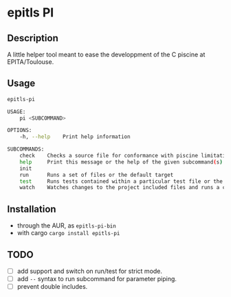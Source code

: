 # epitls PI

## Description

A little helper tool meant to ease the developpment of the C piscine at
EPITA/Toulouse.

## Usage

```sh
epitls-pi 

USAGE:
    pi <SUBCOMMAND>

OPTIONS:
    -h, --help    Print help information

SUBCOMMANDS:
    check    Checks a source file for conformance with piscine limitations
    help     Print this message or the help of the given subcommand(s)
    init     
    run      Runs a set of files or the default target
    test     Runs tests contained within a particular test file or the default test file
    watch    Watches changes to the project included files and runs a command on changes
```

## Installation

- through the AUR, as `epitls-pi-bin`
- with cargo `cargo install epitls-pi`

## TODO

- [ ] add support and switch on run/test for strict mode.
- [ ] add `--` syntax to run subcommand for parameter piping.
- [ ] prevent double includes.
